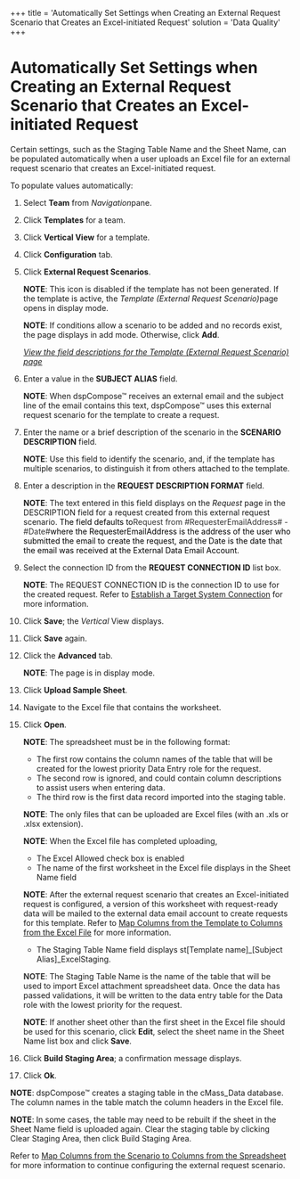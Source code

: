 +++
title = 'Automatically Set Settings when Creating an External Request Scenario that Creates an Excel-initiated Request'
solution = 'Data Quality'
+++

# Automatically Set Settings when Creating an External Request Scenario that Creates an Excel-initiated Request

Certain settings, such as the Staging Table Name and the Sheet Name, can
be populated automatically when a user uploads an Excel file for an
external request scenario that creates an Excel-initiated request.

To populate values automatically:

1.  Select **Team** from *Navigation*<span>pane</span>.

2.  Click **Templates** for a team.

3.  Click **Vertical View** for a template.

4.  Click **Configuration** tab.

5.  Click **External Request Scenarios**.
    
    **NOTE**: This icon is disabled if the template has not been
    generated. If the template is active, the *Template (External
    Request Scenario)*<span>page opens in display mode.</span>
    
    **NOTE**: If conditions allow a scenario to be added and no records
    exist, the page displays in add mode. Otherwise, click **Add**.
    
    *[View the field descriptions for the Template (External Request
    Scenario)
    page](../Page_Desc/Template_External_Request_Scenario)*

6.  Enter a value in the **SUBJECT ALIAS** field.
    
    **NOTE**: When dspCompose™ receives an external email and the
    subject line of the email contains this text, dspCompose™ uses this
    external request scenario for the template to create a request.

7.  Enter the name or a brief description of the scenario in the
    **SCENARIO** **DESCRIPTION** field.
    
    **NOTE**: Use this field to identify the scenario, and, if the
    template has multiple scenarios, to distinguish it from others
    attached to the template.

8.  Enter a description in the **REQUEST DESCRIPTION FORMAT** field.
    
    **NOTE**: The text entered in this field displays on the *Request*
    page in the DESCRIPTION field for a request created from this
    external request scenario. <span style="color: #000000;">The field
    defaults
    to</span><span style="font-size: 10.5pt;color: #333333;">Request
    from \#RequesterEmailAddress\# -
    \#Date\#</span><span style="color: #000000;">where the
    RequesterEmailAddress is the address of the user who submitted the
    email to create the request, and the Date is the date that the email
    was received at the External Data Email Account.</span>

9.  Select the connection ID from the **REQUEST CONNECTION ID** list
    box.
    
    **NOTE**: The REQUEST CONNECTION ID is the connection ID to use for
    the created request. Refer to [Establish a Target System
    Connection](../../../Platform/Common/Use_Cases/Establish_a_Connection_to_a_target_system_Overview)
    for more information.

10. Click **Save**; the *Vertical* View displays.

11. Click **Save** again.

12. Click the **Advanced** tab.
    
    **NOTE**: The page is in display mode.

13. Click **Upload Sample Sheet**.

14. Navigate to the Excel file that contains the worksheet.

15. Click **Open**.
    
    **NOTE**: The spreadsheet must be in the following format:
    
      - The first row contains the column names of the table that will
        be created for the lowest priority Data Entry role for the
        request.
      - The second row is ignored, and could contain column descriptions
        to assist users when entering data.
      - The third row is the first data record imported into the staging
        table.
    
    **NOTE**: The only files that can be uploaded are Excel files (with
    an .xls or .xlsx extension).
    
    **NOTE**: When the Excel file has completed uploading,
    
      - The Excel Allowed check box is enabled
      - The name of the first worksheet in the Excel file displays in
        the Sheet Name field
    
    **NOTE**: After the external request scenario that creates an
    Excel-initiated request is configured, a version of this worksheet
    with request-ready data will be mailed to the external data email
    account to create requests for this template. Refer to [Map Columns
    from the Template to Columns from the Excel
    File](../../../Migration/Map/Use_Cases/Map_Columns_Template_to_Sprdsht)
    for more information.
    
      - The Staging Table Name field displays st\[Template
        name\]\_\[Subject
    Alias\]\_ExcelStaging.
    
    **<span style="font-size: 10.5pt;color: #333333;">NOTE</span>**<span style="font-size: 10.5pt;color: #333333;">:</span>
    The Staging Table Name is the name of the table that will be used to
    import Excel attachment spreadsheet data. Once the data has passed
    validations, it will be written to the data entry table for the Data
    role with the lowest priority for the request.
    
    **NOTE**: If another sheet other than the first sheet in the Excel
    file should be used for this scenario, click
    <span style="font-weight: bold;">Edit</span>, select the sheet name
    in the Sheet Name list box and click
    <span style="font-weight: bold;">Save</span>.

16. Click **Build Staging Area**; a confirmation message displays.

17. Click **Ok**.

**NOTE**: dspCompose™ creates a staging table in the cMass\_Data
database. The column names in the table match the column headers in the
Excel file.

**NOTE**: In some cases, the table may need to be rebuilt if the sheet
in the Sheet Name field is uploaded again. Clear the staging table by
clicking Clear Staging Area, then click Build Staging
Area.<span> </span>

Refer to [Map Columns from the Scenario to Columns from the
Spreadsheet](../../../Migration/Map/Use_Cases/Map_Columns_Template_to_Sprdsht)
for more information to continue configuring the external request
scenario.

